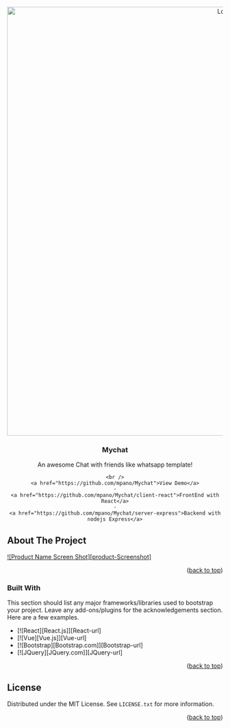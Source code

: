 

<!-- PROJECT LOGO -->
<br />
<div align="center">
  <a href="https://github.com/mpano/Mychat">
    <img src="images/Screanshot.png" alt="Logo" width="1000" height="1000">
  </a>

  <h3 align="center">Mychat</h3>

  <p align="center">
    An awesome Chat with friends like whatsapp template!

    <br />
    <a href="https://github.com/mpano/Mychat">View Demo</a>
    ·
    <a href="https://github.com/mpano/Mychat/client-react">FrontEnd with React</a>
    ·
    <a href="https://github.com/mpano/Mychat/server-express">Backend with nodejs Express</a>
  </p>
</div>





<!-- ABOUT THE PROJECT -->
## About The Project

[![Product Name Screen Shot][product-Screenshot]](https://mpanoakim.netlify.app)

<p align="right">(<a href="#readme-top">back to top</a>)</p>



### Built With

This section should list any major frameworks/libraries used to bootstrap your project. Leave any add-ons/plugins for the acknowledgements section. Here are a few examples.

* [![React][React.js]][React-url]
* [![Vue][Vue.js]][Vue-url]
* [![Bootstrap][Bootstrap.com]][Bootstrap-url]
* [![JQuery][JQuery.com]][JQuery-url]

<p align="right">(<a href="#readme-top">back to top</a>)</p>


<!-- LICENSE -->
## License

Distributed under the MIT License. See `LICENSE.txt` for more information.

<p align="right">(<a href="#readme-top">back to top</a>)</p>

